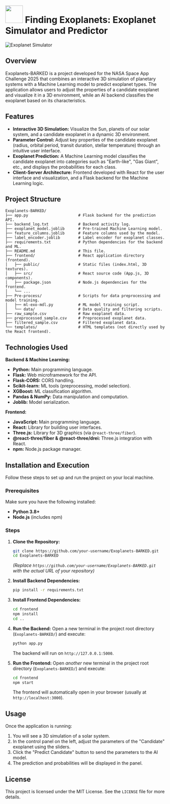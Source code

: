 # <img src="https://slackmojis.com/emojis/15601-planet-spin/download" width="55" />  Finding Exoplanets: Exoplanet Simulator and Predictor

![Exoplanet Simulator](https://i.imgur.com/iFhaeEz.png)

## Overview

Exoplanets-BARKED is a project developed for the NASA Space App Challenge 2025 that combines an interactive 3D simulation of planetary systems with a Machine Learning model to predict exoplanet types. The application allows users to adjust the properties of a candidate exoplanet and visualize it in a 3D environment, while an AI backend classifies the exoplanet based on its characteristics.

## Features

*   **Interactive 3D Simulation:** Visualize the Sun, planets of our solar system, and a candidate exoplanet in a dynamic 3D environment.
*   **Parameter Control:** Adjust key properties of the candidate exoplanet (radius, orbital period, transit duration, stellar temperature) through an intuitive user interface.
*   **Exoplanet Prediction:** A Machine Learning model classifies the candidate exoplanet into categories such as "Earth-like", "Gas Giant", etc., and displays the probabilities for each class.
*   **Client-Server Architecture:** Frontend developed with React for the user interface and visualization, and a Flask backend for the Machine Learning logic.

## Project Structure

```
Exoplanets-BARKED/
├── app.py                      # Flask backend for the prediction API.
├── backend_log.txt             # Backend activity log.
├── exoplanet_model.joblib      # Pre-trained Machine Learning model.
├── feature_columns.joblib      # Feature columns used by the model.
├── label_encoder.joblib        # Label encoder for exoplanet classes.
├── requirements.txt            # Python dependencies for the backend and ML.
├── README.md                   # This file.
├── frontend/                   # React application directory (frontend).
│   ├── public/                 # Static files (index.html, 3D textures).
│   ├── src/                    # React source code (App.js, 3D components).
│   ├── package.json            # Node.js dependencies for the frontend.
│   └── ...
├── Pre-process/                # Scripts for data preprocessing and model training.
│   ├── ml-exo-mdl.py           # ML model training script.
│   └── data/                   # Data quality and filtering scripts.
├── raw_sample.csv              # Raw exoplanet data.
├── preprocessed_sample.csv     # Preprocessed exoplanet data.
├── filtered_sample.csv         # Filtered exoplanet data.
└── templates/                  # HTML templates (not directly used by the React frontend).
```

## Technologies Used

**Backend & Machine Learning:**
*   **Python:** Main programming language.
*   **Flask:** Web microframework for the API.
*   **Flask-CORS:** CORS handling.
*   **Scikit-learn:** ML tools (preprocessing, model selection).
*   **XGBoost:** ML classification algorithm.
*   **Pandas & NumPy:** Data manipulation and computation.
*   **Joblib:** Model serialization.

**Frontend:**
*   **JavaScript:** Main programming language.
*   **React:** Library for building user interfaces.
*   **Three.js:** Library for 3D graphics (via `@react-three/fiber`).
*   **@react-three/fiber & @react-three/drei:** Three.js integration with React.
*   **npm:** Node.js package manager.

## Installation and Execution

Follow these steps to set up and run the project on your local machine.

### Prerequisites

Make sure you have the following installed:
*   **Python 3.8+**
*   **Node.js** (includes npm)

### Steps

1.  **Clone the Repository:**
    ```bash
    git clone https://github.com/your-username/Exoplanets-BARKED.git
    cd Exoplanets-BARKED
    ```
    *(Replace `https://github.com/your-username/Exoplanets-BARKED.git` with the actual URL of your repository)*

2.  **Install Backend Dependencies:**
    ```bash
    pip install -r requirements.txt
    ```

3.  **Install Frontend Dependencies:**
    ```bash
    cd frontend
    npm install
    cd ..
    ```

4.  **Run the Backend:**
    Open a new terminal in the project root directory (`Exoplanets-BARKED/`) and execute:
    ```bash
    python app.py
    ```
    The backend will run on `http://127.0.0.1:5000`.

5.  **Run the Frontend:**
    Open *another* new terminal in the project root directory (`Exoplanets-BARKED/`) and execute:
    ```bash
    cd frontend
    npm start
    ```
    The frontend will automatically open in your browser (usually at `http://localhost:3000`).

## Usage

Once the application is running:
1.  You will see a 3D simulation of a solar system.
2.  In the control panel on the left, adjust the parameters of the "Candidate" exoplanet using the sliders.
3.  Click the "Predict Candidate" button to send the parameters to the AI model.
4.  The prediction and probabilities will be displayed in the panel.

## License

This project is licensed under the MIT License. See the `LICENSE` file for more details.
